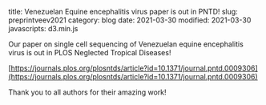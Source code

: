 title: Venezuelan Equine encephalitis virus paper is out in PNTD!
slug: preprintveev2021
category: blog
date: 2021-03-30
modified: 2021-03-30
javascripts: d3.min.js

Our paper on single cell sequencing of Venezuelan equine encephalitis virus is out in PLOS Neglected Tropical Diseases!

[https://journals.plos.org/plosntds/article?id=10.1371/journal.pntd.0009306](https://journals.plos.org/plosntds/article?id=10.1371/journal.pntd.0009306)

Thank you to all authors for their amazing work!
